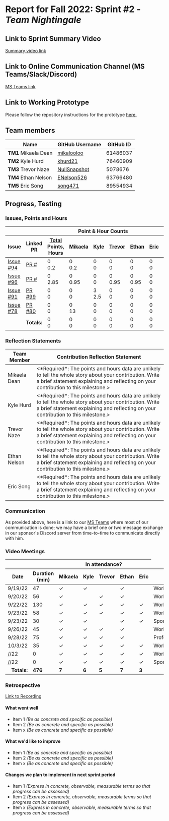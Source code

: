 # Report for Fall 2022: Sprint #2 - *Team Nightingale*

## Link to Sprint Summary Video
[Summary video link](https://youtube.com/)

## Link to Online Communication Channel (MS Teams/Slack/Discord)
[MS Teams link](https://teams.microsoft.com/dl/launcher/launcher.html?url=%2F_%23%2Fl%2Fchannel%2F19%3A5d8ece77ac41420a86770fdaee39b9cb%40thread.tacv2%2FMACBETH%2520V2%3FgroupId%3D87fda352-e01f-4122-957a-6c68b129334b%26tenantId%3Db52be471-f7f1-47b4-a879-0c799bb53db5&type=channel&deeplinkId=dcd68dfc-a6f9-4b0a-bf54-48138a776d04&directDl=true&msLaunch=true&enableMobilePage=true&suppressPrompt=true)

## Link to Working Prototype
Please follow the repository instructions for the prototype
<a href="https://github.com/wsu-cpts421-sp22/macbeth">here. </a>

## Team members
<table>
  <thead>
    <tr>
      <th>Name</th><th>GitHub Username</th><th>GitHub ID</th>
    </tr>
  </thead>
  <tbody>
    <tr>
      <td><b>TM1 </b>Mikaela Dean</td>
      <td><a href="https://github.com/mikalooloo">mikalooloo</a></td>
      <td>61486037</td>
    </tr>
    <tr>
      <td><b>TM2 </b>Kyle Hurd</td>
      <td><a href="https://github.com/khurd21">khurd21</a></td>
      <td>76460909</td>
    </tr>
    <tr>
      <td><b>TM3 </b>Trevor Naze</td>
      <td><a href="https://github.com/NullSnapshot">NullSnapshot</a></td>
      <td>5078676</td>
    </tr>
    <tr>
      <td><b>TM4 </b>Ethan Nelson</td>
      <td><a href="https://github.com/ENelson526">ENelson526</a></td>
      <td>63766480</td>
    </tr>
    <tr>
      <td><b>TM5 </b>Eric Song</td>
      <td><a href="https://github.com/song471">song471</a></td>
      <td>89554934</td>
  </tbody>
</table>

## Progress, Testing
### Issues, Points and Hours
<table> 
    <thead>
        <tr>
            <th colspan="2"></th><th colspan="6">Point & Hour Counts</th><th colspan="2"></th>
        </tr> 
        <tr>
            <th>Issue</th>
            <th>Linked PR</th>
            <th><ins>Total</ins><br/>Points,<br/>Hours</th>
            <th><ins>Mikaela</ins></th>
            <th><ins>Kyle</ins></th>
            <th><ins>Trevor</ins></th>
            <th><ins>Ethan</ins></th>
            <th><ins>Eric</ins></th>
            <th>% Complete</th>
            <th>Notes</th>
        </tr>
    </thead> 
    <tbody>
        <tr>
            <td>
                <a href="https://github.com/wsu-cpts421-sp22/macbeth/issues/94">Issue #94</a>
            </td>
            <td>
                <a href="https://github.com/wsu-cpts421-sp22/macbeth/pull/">PR #</a>
            </td>
            <td>0<br/>0.2</td>
            <td>0<br/>0.2</td>
            <td>0<br/>0</td>
            <td>0<br/>0</td>
            <td>0<br/>0</td>
            <td>0<br/>0</td>
            <td>0</td>
            <td></td>
        </tr>
        <tr>
            <td>
                <a href="https://github.com/wsu-cpts421-sp22/macbeth/issues/96">Issue #96</a>
            </td>
            <td>
                <a href="https://github.com/wsu-cpts421-sp22/macbeth/pull/">PR #</a>
            </td>
            <td>0<br/>2.85</td>
            <td>0<br/>0.95</td>
            <td>0<br>0</td>
            <td>0<br/>0.95</td>
            <td>0<br/>0.95</td>
            <td>0<br/>0</td>
            <td>0</td>
            <td></td>
        </tr>
        <tr>
            <td>
                <a href="https://github.com/wsu-cpts421-sp22/macbeth/issues/91">Issue #91</a>
            </td>
            <td>
                <a href="https://github.com/wsu-cpts421-sp22/macbeth/pull/99">PR #99</a>
            </td>
            <td>0<br/>0</td>
            <td>0<br/>0</td>
            <td>3<br/>2.5</td>
            <td>0<br/>0</td>
            <td>0<br/>0</td>
            <td>0<br/>0</td>
            <td>0</td>
            <td></td>
        </tr>
        <tr>
            <td>
                <a href="https://github.com/wsu-cpts421-sp22/macbeth/issues/78">Issue #78</a>
            </td>
            <td>
                <a href="https://github.com/wsu-cpts421-sp22/macbeth/pull/80">PR #80</a>
            </td>
            <td>0<br/>0</td>
            <td>0<br/>13</td>
            <td>0<br/>0</td>
            <td>0<br/>0</td>
            <td>0<br/>0</td>
            <td>0<br/>0</td>
            <td>0</td>
            <td></td>
        </tr>
        <tr>
            <td colspan="2" align="right">
                <b>Totals:</b>
            </td>
            <td>0<br/>0</td>
            <td>0<br/>0</td>
            <td>0<br/>0</td>
            <td>0<br/>0</td>
            <td>0<br/>0</td>
            <td>0<br/>0</td>
            <td>0</td>
            <td></td>
            <td colspan="2"></td>
        </tr>
    </tbody>
</table>

### Reflection Statements
<table>
    <thead>
        <tr>
            <th>Team Member</th>
            <th>Contribution Reflection Statement</th>
        </tr>
    </thead>
    <tbody>
        <tr>
            <td>Mikaela Dean</td>
            <td>
                <*Required*: The points and hours data are unlikely to tell the
                whole story about your contribution. Write a brief statement
                explaining and reflecting on your contribution to this milestone.>
            </td>
        </tr>
        <tr>
            <td>Kyle Hurd</td>
            <td>
                <*Required*: The points and hours data are unlikely to tell the
                whole story about your contribution. Write a brief statement
                explaining and reflecting on your contribution to this milestone.>
            </td>
        </tr>
        <tr>
            <td>Trevor Naze</td>
            <td>
                <*Required*: The points and hours data are unlikely to tell the
                whole story about your contribution. Write a brief statement
                explaining and reflecting on your contribution to this milestone.>
            </td>
        </tr>
        <tr>
            <td>Ethan Nelson</td>
            <td>
                <*Required*: The points and hours data are unlikely to tell the
                whole story about your contribution. Write a brief statement
                explaining and reflecting on your contribution to this milestone.>
            </td>
        </tr>
        <tr>
            <td>Eric Song</td>
            <td>
                <*Required*: The points and hours data are unlikely to tell the
                whole story about your contribution. Write a brief statement
                explaining and reflecting on your contribution to this milestone.>
            </td>
        </tr>
    </tbody>
</table>
  
### Communication
As provided above, here is a link to our [MS Teams](https://teams.microsoft.com/dl/launcher/launcher.html?url=%2F_%23%2Fl%2Fchannel%2F19%3A5d8ece77ac41420a86770fdaee39b9cb%40thread.tacv2%2FMACBETH%2520V2%3FgroupId%3D87fda352-e01f-4122-957a-6c68b129334b%26tenantId%3Db52be471-f7f1-47b4-a879-0c799bb53db5&type=channel&deeplinkId=dcd68dfc-a6f9-4b0a-bf54-48138a776d04&directDl=true&msLaunch=true&enableMobilePage=true&suppressPrompt=true) where most of our communication is done; we may have a brief one or two message exchange in our sponsor's Discord server from time-to-time to communicate directly with him. 

### Video Meetings

<table> 
    <thead>
        <tr>
            <th colspan="2"></th><th colspan="5">In attendance?</th>
        </tr> 
        <tr>
            <th>Date</th>
            <th>Duration (min)</th>
            <th>Mikaela</th>
            <th>Kyle</th>
            <th>Trevor</th>
            <th>Ethan</th>
            <th>Eric</th>
            <th>Type</th> 
        </tr>
  </thead> 
  <tbody>
        <tr>
            <td>9/19/22</td>
            <td>47</td>
            <td>&check;</td>
            <td>&check;</td>
            <td></td>
            <td>&check;</td>
            <td></td>
            <td>Work</td>
        </tr>
        <tr>
            <td>9/20/22</td>
            <td>56</td>
            <td>&check;</td>
            <td></td>
            <td>&check;</td>
            <td>&check;</td>
            <td></td><td>Work</td>
        </tr>
        <tr>
            <td>9/22/22</td>
            <td>130</td>
            <td>&check;</td>
            <td>&check;</td>
            <td>&check;</td>
            <td>&check;</td>
            <td>&check;</td>
            <td>Work</td>
        </tr>
        <tr>
            <td>9/23/22</td>
            <td>58</td>
            <td>&check;</td>
            <td>&check;</td>
            <td>&check;</td>
            <td>&check;</td>
            <td>&check;</td>
            <td>Work</td>
        </tr>
        <tr>
            <td>9/23/22</td>
            <td>30</td>
            <td>&check;</td>
            <td>&check;</td>
            <td></td>
            <td>&check;</td>
            <td>&check;</td>
            <td>Sponsor</td>
        </tr>
        <tr>
            <td>9/26/22</td>
            <td>45</td>
            <td>&check;</td>
            <td>&check;</td>
            <td>&check;</td>
            <td>&check;</td>
            <td></td>
            <td>Work</td>
        </tr>
        <tr>
            <td>9/28/22</td>
            <td>75</td>
            <td>&check;</td>
            <td>&check;</td>
            <td>&check;</td>
            <td>&check;</td>
            <td></td>
            <td>Professor/Work</td>
        </tr>
        <tr>
            <td>10/3/22</td>
            <td>35</td>
            <td>&check;</td>
            <td>&check;</td>
            <td>&check;</td>
            <td>&check;</td>
            <td>&check;</td>
            <td>Work</td>
        </tr>
        <tr>
            <td>//22</td>
            <td>0</td>
            <td>&check;</td>
            <td>&check;</td>
            <td>&check;</td>
            <td>&check;</td>
            <td>&check;</td>
            <td>Work</td>
        </tr>
        <tr>
            <td>//22</td>
            <td>0</td>
            <td>&check;</td>
            <td>&check;</td>
            <td>&check;</td>
            <td>&check;</td>
            <td>&check;</td>
            <td>Sponsor</td>
        </tr>
        <tr>
            <td align="right"><b>Totals:</b></td>
            <td><b>476</b></td>
            <td><b>7</b></td>
            <td><b>6</b></td>
            <td><b>5</b></td>
            <td><b>7</b></td>
            <td><b>3</b></td>
        </tr>
    </tbody>
</table>

### Retrospective

[Link to Recording](https://wsu.zoom.us/recording)

#### What went well
  - Item 1 <i>(Be as concrete and specific as possible)</i>
  - Item 2 <i>(Be as concrete and specific as possible)</i>
  - Item x <i>(Be as concrete and specific as possible)</i>
  
#### What we'd like to improve
  - Item 1 <i>(Be as concrete and specific as possible)</i>
  - Item 2 <i>(Be as concrete and specific as possible)</i>
  - Item x <i>(Be as concrete and specific as possible)</i>
  
#### Changes we plan to implement in next sprint period
  - Item 1 <i>(Express in concrete, observable, measurable terms so that progress can be assessed)</i>
  - Item 2 <i>(Express in concrete, observable, measurable terms so that progress can be assessed)</i>
  - Item x <i>(Express in concrete, observable, measurable terms so that progress can be assessed)</i>
